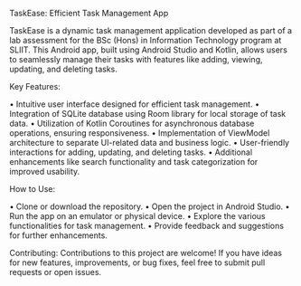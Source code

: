 TaskEase: Efficient Task Management App

TaskEase is a dynamic task management application developed as part of a lab assessment for the BSc (Hons) in Information Technology program at SLIIT. This Android app, built using Android Studio and Kotlin, allows users to seamlessly manage their tasks with features like adding, viewing, updating, and deleting tasks.

Key Features:

•	Intuitive user interface designed for efficient task management.
•	Integration of SQLite database using Room library for local storage of task data.
•	Utilization of Kotlin Coroutines for asynchronous database operations, ensuring responsiveness.
•	Implementation of ViewModel architecture to separate UI-related data and business logic.
•	User-friendly interactions for adding, updating, and deleting tasks.
•	Additional enhancements like search functionality and task categorization for improved usability.


How to Use:

•	Clone or download the repository.
•	Open the project in Android Studio.
•	Run the app on an emulator or physical device.
•	Explore the various functionalities for task management.
•	Provide feedback and suggestions for further enhancements.


Contributing:
Contributions to this project are welcome! If you have ideas for new features, improvements, or bug fixes, feel free to submit pull requests or open issues.
